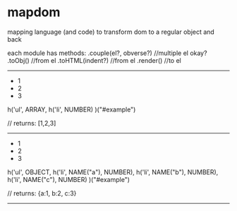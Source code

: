 # mapdom

mapping language (and code) to transform dom to a regular object and back

each module has methods:
.couple(el?, obverse?) //multiple el okay?
.toObj() //from el
.toHTML(indent?) //from el
.render() //to el

-----

<ul id="example">
    <li>1</li>
    <li>2</li>
    <li>3</li>
</ul>

h('ul', ARRAY,
    h('li', NUMBER)
)("#example")

// returns: [1,2,3]

-----

<ul id="example">
    <li>1</li>
    <li>2</li>
    <li>3</li>
</ul>

h('ul', OBJECT,
    h('li', NAME("a"), NUMBER),
    h('li', NAME("b"), NUMBER),
    h('li', NAME("c"), NUMBER)
)("#example")

// returns: {a:1, b:2, c:3}

-----

